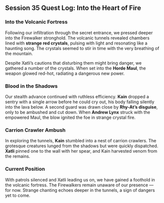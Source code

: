## Session 35 Quest Log: Into the Heart of Fire

### Into the Volcanic Fortress

Following our infiltration through the secret entrance, we pressed deeper into the Firewalker stronghold. The volcanic tunnels revealed chambers lined with **strange red crystals**, pulsing with light and resonating like a haunting song. The crystals seemed to stir in time with the very breathing of the mountain.

Despite Xatli’s cautions that disturbing them might bring danger, we gathered a number of the crystals. When set into the **Horde Maul**, the weapon glowed red-hot, radiating a dangerous new power.

### Blood in the Shadows

Our stealth advance continued with ruthless efficiency. **Kain** dropped a sentry with a single arrow before he could cry out, his body falling silently into the lava below. A second guard was drawn close by **Rhy-At’s disguise**, only to be ambushed and cut down. When **Andrew Lynx** struck with the empowered Maul, the blow ignited the foe in strange crystal fire.

### Carrion Crawler Ambush

In exploring the tunnels, **Kain** stumbled into a nest of carrion crawlers. The grotesque creatures lunged from the shadows but were quickly dispatched. **Xatli** pinned one to the wall with her spear, and Kain harvested venom from the remains.

### Current Position

With patrols silenced and Xatli leading us on, we have gained a foothold in the volcanic fortress. The Firewalkers remain unaware of our presence — for now. Strange chanting echoes deeper in the tunnels, a sign of dangers yet to come.

